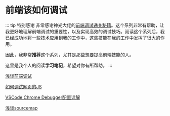 # 前端该如何调试

::: tip 特别感谢
非常感谢神光大佬的[前端调试通关秘籍](https://juejin.cn/book/7070324244772716556)。这个系列非常有帮助，让我更好地理解前端调试的重要性，以及实现高效的调试技巧。阅读这个系列后，我已经成功地将一些技术应用到我的工作中，这些技能在我的工作中发挥了很大的作用。

因此，我非常**推荐**这个系列，尤其是那些想要提高前端技能的人。

这里是我个人的阅读**学习笔记**，希望对你有所帮助。
:::

[浅谈前端调试](./introduction.md)

[如何调试网页的JS](./how-to-debug-the-js-of-webpage.md)

[VSCode Chrome Debugger配置详解](./vscode-chrome-debugger-configuration.md)

[浅谈sourcemap](./sourcemap.md)
